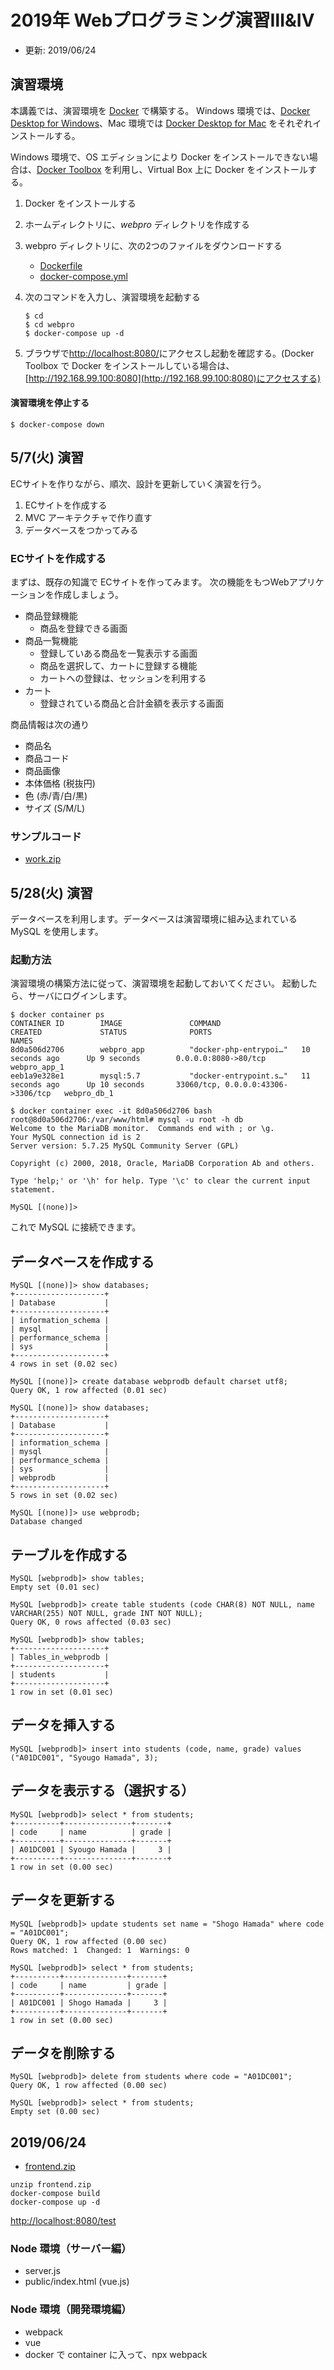 # 2019年 Webプログラミング演習Ⅲ&Ⅳ

- 更新: 2019/06/24

## 演習環境

本講義では、演習環境を [Docker](https://www.docker.com/) で構築する。
Windows 環境では、[Docker Desktop for Windows](https://docs.docker.com/install/#desktop)、Mac 環境では [Docker Desktop for Mac](https://docs.docker.com/install/#desktop) をそれぞれインストールする。

Windows 環境で、OS エディションにより Docker をインストールできない場合は、[Docker Toolbox](https://docs.docker.com/toolbox/overview/) を利用し、Virtual Box 上に Docker をインストールする。

1. Docker をインストールする
2. ホームディレクトリに、*webpro* ディレクトリを作成する
3. webpro ディレクトリに、次の2つのファイルをダウンロードする
    - [Dockerfile](https://hamasyou-dhw.github.io/webpro/201904/Dockerfile)
    - [docker-compose.yml](https://hamasyou-dhw.github.io/webpro/201904/docker-compose.yml)
4. 次のコマンドを入力し、演習環境を起動する

    ```console
    $ cd
    $ cd webpro
    $ docker-compose up -d
    ```
5. ブラウザで[http://localhost:8080/](http://localhost:8080/)にアクセスし起動を確認する。(Docker Toolbox で Docker をインストールしている場合は、[http://192.168.99.100:8080](http://192.168.99.100:8080)にアクセスする)

#### 演習環境を停止する

```console
$ docker-compose down
```


## 5/7(火) 演習

ECサイトを作りながら、順次、設計を更新していく演習を行う。

1. ECサイトを作成する
2. MVC アーキテクチャで作り直す
3. データベースをつかってみる

### ECサイトを作成する

まずは、既存の知識で ECサイトを作ってみます。
次の機能をもつWebアプリケーションを作成しましょう。

- 商品登録機能
    - 商品を登録できる画面
- 商品一覧機能
    - 登録していある商品を一覧表示する画面
    - 商品を選択して、カートに登録する機能
    - カートへの登録は、セッションを利用する
- カート
    - 登録されている商品と合計金額を表示する画面

商品情報は次の通り

- 商品名
- 商品コード
- 商品画像
- 本体価格 (税抜円)
- 色 (赤/青/白/黒)
- サイズ (S/M/L)

### サンプルコード

- [work.zip](https://hamasyou-dhw.github.io/webpro/201904/work.zip)

## 5/28(火) 演習

データベースを利用します。データベースは演習環境に組み込まれている MySQL を使用します。

### 起動方法

演習環境の構築方法に従って、演習環境を起動しておいてください。
起動したら、サーバにログインします。

```console
$ docker container ps
CONTAINER ID        IMAGE               COMMAND                  CREATED             STATUS              PORTS                                NAMES
8d0a506d2706        webpro_app          "docker-php-entrypoi…"   10 seconds ago      Up 9 seconds        0.0.0.0:8080->80/tcp                 webpro_app_1
eeb1a9e328e1        mysql:5.7           "docker-entrypoint.s…"   11 seconds ago      Up 10 seconds       33060/tcp, 0.0.0.0:43306->3306/tcp   webpro_db_1

$ docker container exec -it 8d0a506d2706 bash
root@8d0a506d2706:/var/www/html# mysql -u root -h db
Welcome to the MariaDB monitor.  Commands end with ; or \g.
Your MySQL connection id is 2
Server version: 5.7.25 MySQL Community Server (GPL)

Copyright (c) 2000, 2018, Oracle, MariaDB Corporation Ab and others.

Type 'help;' or '\h' for help. Type '\c' to clear the current input statement.

MySQL [(none)]>
```

これで MySQL に接続できます。

## データベースを作成する

```console
MySQL [(none)]> show databases;
+--------------------+
| Database           |
+--------------------+
| information_schema |
| mysql              |
| performance_schema |
| sys                |
+--------------------+
4 rows in set (0.02 sec)

MySQL [(none)]> create database webprodb default charset utf8;
Query OK, 1 row affected (0.01 sec)

MySQL [(none)]> show databases;
+--------------------+
| Database           |
+--------------------+
| information_schema |
| mysql              |
| performance_schema |
| sys                |
| webprodb           |
+--------------------+
5 rows in set (0.02 sec)

MySQL [(none)]> use webprodb;
Database changed
```

## テーブルを作成する

```console
MySQL [webprodb]> show tables;
Empty set (0.01 sec)

MySQL [webprodb]> create table students (code CHAR(8) NOT NULL, name VARCHAR(255) NOT NULL, grade INT NOT NULL);
Query OK, 0 rows affected (0.03 sec)

MySQL [webprodb]> show tables;
+--------------------+
| Tables_in_webprodb |
+--------------------+
| students           |
+--------------------+
1 row in set (0.01 sec)
```

## データを挿入する

```console
MySQL [webprodb]> insert into students (code, name, grade) values ("A01DC001", "Syougo Hamada", 3);
```

## データを表示する（選択する）

```console
MySQL [webprodb]> select * from students;
+----------+---------------+-------+
| code     | name          | grade |
+----------+---------------+-------+
| A01DC001 | Syougo Hamada |     3 |
+----------+---------------+-------+
1 row in set (0.00 sec)
```

## データを更新する

```console
MySQL [webprodb]> update students set name = "Shogo Hamada" where code = "A01DC001";
Query OK, 1 row affected (0.00 sec)
Rows matched: 1  Changed: 1  Warnings: 0

MySQL [webprodb]> select * from students;
+----------+--------------+-------+
| code     | name         | grade |
+----------+--------------+-------+
| A01DC001 | Shogo Hamada |     3 |
+----------+--------------+-------+
1 row in set (0.00 sec)
```

## データを削除する

```console
MySQL [webprodb]> delete from students where code = "A01DC001";
Query OK, 1 row affected (0.00 sec)

MySQL [webprodb]> select * from students;
Empty set (0.00 sec)
```

## 2019/06/24

- [frontend.zip](frontend.zip)

```console
unzip frontend.zip
docker-compose build
docker-compose up -d
```

[http://localhost:8080/test](http://localhost:8080/test)

### Node 環境（サーバー編）

- server.js
- public/index.html (vue.js)

### Node 環境（開発環境編）

- webpack
- vue
- docker で container に入って、npx webpack
